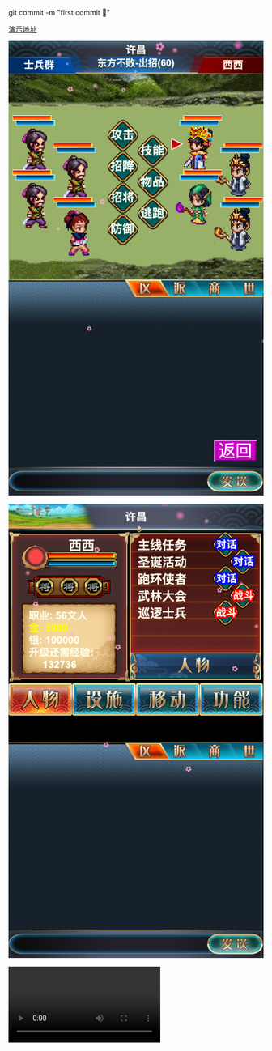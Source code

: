git commit -m "first commit 🎉"

[演示地址](http://ychunc.github.io/hxsg/)


![image](./pk.png)

![image](./main.png)

![Watch the video](./pk.mov)